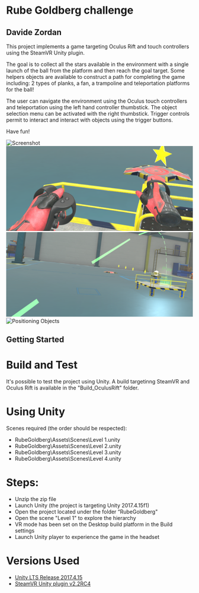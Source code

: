 ﻿# Rube Goldberg challenge
## Davide Zordan

This project implements a game targeting Oculus Rift and touch controllers using the SteamVR Unity plugin.

The goal is to collect all the stars available in the environment with a single launch of the ball from the platform and then reach the goal target.
Some helpers objects are available to construct a path for completing the game including: 2 types of planks, a fan, a trampoline and teleportation platforms for the ball!

The user can navigate the environment using the Oculus touch controllers and teleportation using the left hand controller thumbstick.
The object selection menu can be activated with the right thumbstick.
Trigger controls permit to interact and interact with objects using the trigger buttons.

Have fun!

![Screenshot](Screenshot.png)
![Touch controllers input](Screenshot-1.png)
![Teleportation](Screenshot-2.png)
![Positioning Objects](Screenshot-3.png)

## Getting Started

# Build and Test
It's possible to test the project using Unity. A build targetinng SteamVR and Oculus Rift is available in the "Build_OculusRift" folder.

# Using Unity
Scenes required (the order should be respected):

- RubeGoldberg\Assets\Scenes\Level 1.unity
- RubeGoldberg\Assets\Scenes\Level 2.unity
- RubeGoldberg\Assets\Scenes\Level 3.unity
- RubeGoldberg\Assets\Scenes\Level 4.unity

# Steps:
- Unzip the zip file
- Launch Unity (the project is targeting Unity 2017.4.15f1)
- Open the project located under the folder “RubeGoldberg"
- Open the scene "Level 1" to explore the hierarchy
- VR mode has been set on the Desktop build platform in the Build settings
- Launch Unity player to experience the game in the headset

# Versions Used
- [Unity LTS Release 2017.4.15](https://unity3d.com/unity/qa/lts-releases?version=2017.4)
- [SteamVR Unity plugin v2.2RC4](https://github.com/ValveSoftware/steamvr_unity_plugin/tree/master/Assets/SteamVR)
